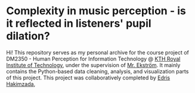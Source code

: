 # Complexity in music perception - is it reflected in listeners' pupil dilation?

Hi! This repository serves as my personal archive for the course project of DM2350 - Human Perception for Information Technology @ [KTH Royal Institute of Technology](https://www.kth.se/en), under the supervision of [Mr. Ekström](https://www.kth.se/profile/axeleks?l=en). It mainly contains the Python-based data cleaning, analysis, and visualization parts of this project. This project was collaboratively completed by [Edris Hakimzada](edrish@kth.se),

